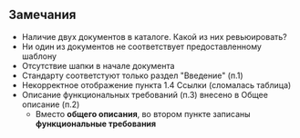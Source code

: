 ## Замечания

- Наличие двух документов в каталоге. Какой из них ревьюировать?
- Ни один из документов не соответствует предоставленному шаблону
- Отсутствие шапки в начале документа
- Стандарту соответстуют только раздел "Введение" (п.1)
- Некорректное отображение пункта 1.4 Ссылки (сломалась таблица)
- Описание функциональных требований (п.3) внесено в Общее описание (п.2)
  - Вместо **общего описания**, во втором пункте записаны **функциональные требования**
